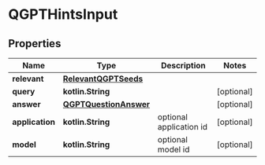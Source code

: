 
# QGPTHintsInput

## Properties
Name | Type | Description | Notes
------------ | ------------- | ------------- | -------------
**relevant** | [**RelevantQGPTSeeds**](RelevantQGPTSeeds.md) |  | 
**query** | **kotlin.String** |  |  [optional]
**answer** | [**QGPTQuestionAnswer**](QGPTQuestionAnswer.md) |  |  [optional]
**application** | **kotlin.String** | optional application id |  [optional]
**model** | **kotlin.String** | optional model id |  [optional]



